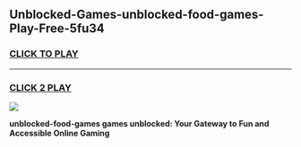 
## Unblocked-Games-unblocked-food-games-Play-Free-5fu34
<h3>
<a href="https://premium76.site?title=unblocked-food-games&ref=18A">CLICK TO PLAY</a></h3>
<hr>

<h3>
<a href="https://premium76.site?title=unblocked-food-games&ref=18A">CLICK 2 PLAY</a>
  
</h3>

<a href="https://premium76.site?title=unblocked-food-games&ref=18A"><img src="https://clearcache.store/games.png"></a>


**unblocked-food-games games unblocked: Your Gateway to Fun and Accessible Online Gaming**
